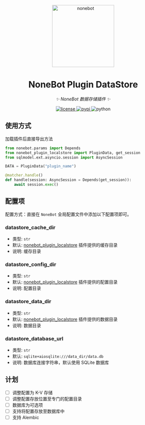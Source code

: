 <!-- markdownlint-disable MD033 MD036 MD041 -->

<p align="center">
  <a href="https://v2.nonebot.dev/"><img src="https://v2.nonebot.dev/logo.png" width="200" height="200" alt="nonebot"></a>
</p>

<div align="center">

# NoneBot Plugin DataStore

_✨ NoneBot 数据存储插件 ✨_

</div>

<p align="center">
  <a href="https://raw.githubusercontent.com/he0119/nonebot-plugin-datastore/master/LICENSE">
    <img src="https://img.shields.io/github/license/he0119/nonebot-plugin-datastore.svg" alt="license">
  </a>
  <a href="https://pypi.python.org/pypi/nonebot-plugin-datastore">
    <img src="https://img.shields.io/pypi/v/nonebot-plugin-datastore.svg" alt="pypi">
  </a>
  <img src="https://img.shields.io/badge/python-3.7.3+-blue.svg" alt="python">
</p>

## 使用方式

加载插件后直接导出方法

```python
from nonebot.params import Depends
from nonebot_plugin_localstore import PluginData, get_session
from sqlmodel.ext.asyncio.session import AsyncSession

DATA = PluginData("plugin_name")

@matcher.handle()
def handle(session: AsyncSession = Depends(get_session)):
    await session.exec()
```

## 配置项

配置方式：直接在 `NoneBot` 全局配置文件中添加以下配置项即可。

### datastore_cache_dir

- 类型: `str`
- 默认: [nonebot_plugin_localstore](https://github.com/nonebot/plugin-localstore) 插件提供的缓存目录
- 说明: 缓存目录

### datastore_config_dir

- 类型: `str`
- 默认: [nonebot_plugin_localstore](https://github.com/nonebot/plugin-localstore) 插件提供的配置目录
- 说明: 配置目录

### datastore_data_dir

- 类型: `str`
- 默认: [nonebot_plugin_localstore](https://github.com/nonebot/plugin-localstore) 插件提供的数据目录
- 说明: 数据目录

### datastore_database_url

- 类型: `str`
- 默认: `sqlite+aiosqlite:///data_dir/data.db`
- 说明: 数据库连接字符串，默认使用 SQLite 数据库

## 计划

- [ ] 调整配置为 K-V 存储
- [ ] 调整配置存放位置至专门的配置目录
- [ ] 数据库为可选项
- [ ] 支持将配置存放至数据库中
- [ ] 支持 Alembic
